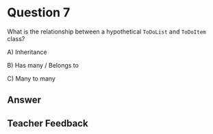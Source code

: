 # Question 7

What is the relationship between a hypothetical `ToDoList` and `ToDoItem` class?

A) Inheritance

B) Has many / Belongs to

C) Many to many

## Answer

## Teacher Feedback
